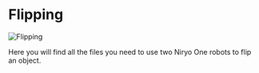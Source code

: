 # Flipping

![Flipping](https://raw.githubusercontent.com/NiryoRobotics/niryo_one_industrial_demonstrators/master/Flipping/flipping.png)

Here you will find all the files you need to use two Niryo One robots to flip an object.
